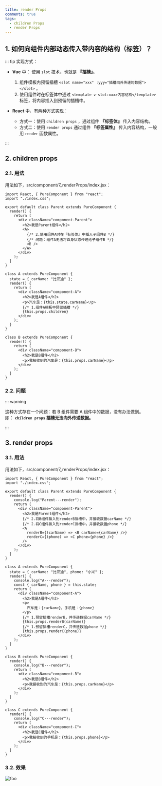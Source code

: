 ```yaml
---
title: render Props
comments: true
tags:
  - children Props
  - render Props
---
```


## 1. 如何向组件内部动态传入带内容的结构（标签）？

::: tip 实现方式：

- **Vue** 中：
  使用 `slot` 技术，也就是 **『插槽』**。

  1. 组件模板内预留插槽 `<slot name="xxx" :yyy="插槽向外传递的数据"></slot>` 。
  2. 使用组件时在标签体中通过 `<template v-slot:xxx>内容结构</template>` 标签，将内容插入到预留的插槽中。
  <p/>

- **React** 中，有两种方式实现：
  - 方式一：使用 `children props` ，通过组件 **『标签体』** 传入内容结构。
  - 方式二：使用 `render props` 通过组件 **『标签属性』** 传入内容结构，一般用 `render` 函数属性。

:::

## 2. children props

### 2.1. 用法

用法如下，src/component/7_renderProps/index.jsx：

```jsx{9-13,26-27}
import React, { PureComponent } from "react";
import "./index.css";

export default class Parent extends PureComponent {
  render() {
    return (
      <div className="component-Parent">
        <h2>我是Parent组件</h2>
        <A>
          {/* 2.使用组件A时在『标签体』中插入子组件B */}
          {/* 问题：组件A无法将自身状态传递给子组件B */}
          <B />
        </A>
      </div>
    );
  }
}

class A extends PureComponent {
  state = { carName: "比亚迪" };
  render() {
    return (
      <div className="component-A">
        <h2>我是A组件</h2>
        <p>汽车是：{this.state.carName}</p>
        {/* 1.组件A模板中预留插槽 */}
        {this.props.children}
      </div>
    );
  }
}

class B extends PureComponent {
  render() {
    return (
      <div className="component-B">
        <h2>我是B组件</h2>
        <p>我接收到的汽车是：{this.props.carName}</p>
      </div>
    );
  }
}
```

### 2.2. 问题

::: warning

这种方式存在一个问题：若 B 组件需要 A 组件中的数据，没有办法做到。  
即： **`children props` 插槽无法向外传递数据。**

:::

## 3. render props

### 3.1. 用法

用法如下，src/component/7_renderProps/index.jsx：

```jsx{10-15,32-35}
import React, { PureComponent } from "react";
import "./index.css";

export default class Parent extends PureComponent {
  render() {
    console.log("Parent---render");
    return (
      <div className="component-Parent">
        <h2>我是Parent组件</h2>
        {/* 2.将B组件插入到renderB插槽中，并接收数据carName */}
        {/* 2.将C组件插入到renderC插槽中，并接收数据phone */}
        <A
          renderB={(carName) => <B carName={carName} />}
          renderC={(phone) => <C phone={phone} />}
        />
      </div>
    );
  }
}

class A extends PureComponent {
  state = { carName: "比亚迪", phone: "小米" };
  render() {
    console.log("A---render");
    const { carName, phone } = this.state;
    return (
      <div className="component-A">
        <h2>我是A组件</h2>
        <p>
          汽车是：{carName}，手机是：{phone}
        </p>
        {/* 1.预留插槽renderB，并传递数据carName */}
        {this.props.renderB(carName)}
        {/* 1.预留插槽renderC，并传递数据phone */}
        {this.props.renderC(phone)}
      </div>
    );
  }
}

class B extends PureComponent {
  render() {
    console.log("B---render");
    return (
      <div className="component-B">
        <h2>我是B组件</h2>
        <p>我接收到的汽车是：{this.props.carName}</p>
      </div>
    );
  }
}

class C extends PureComponent {
  render() {
    console.log("C---render");
    return (
      <div className="component-C">
        <h2>我是C组件</h2>
        <p>我接收到的手机是：{this.props.phone}</p>
      </div>
    );
  }
}

```

### 3.2. 效果

<img class="zoomable" :src="$withBase('/images/screenshot/8/7/1.gif')" alt="foo">
